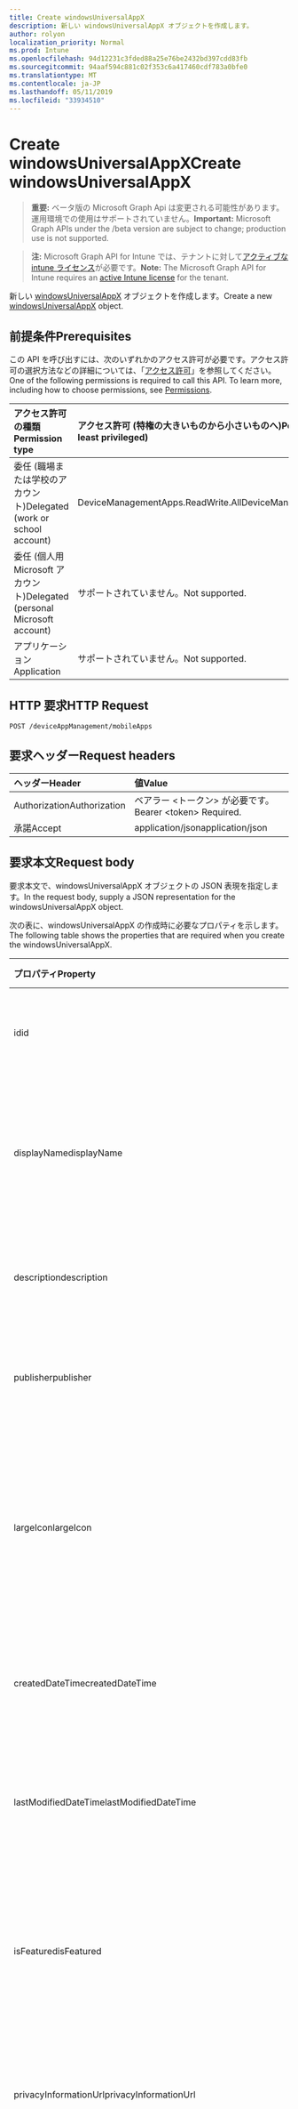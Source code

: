 ```yaml
---
title: Create windowsUniversalAppX
description: 新しい windowsUniversalAppX オブジェクトを作成します。
author: rolyon
localization_priority: Normal
ms.prod: Intune
ms.openlocfilehash: 94d12231c3fded88a25e76be2432bd397cdd83fb
ms.sourcegitcommit: 94aaf594c881c02f353c6a417460cdf783a0bfe0
ms.translationtype: MT
ms.contentlocale: ja-JP
ms.lasthandoff: 05/11/2019
ms.locfileid: "33934510"
---
```

# <a name="create-windowsuniversalappx"></a><span data-ttu-id="85790-103">Create windowsUniversalAppX</span><span class="sxs-lookup"><span data-stu-id="85790-103">Create windowsUniversalAppX</span></span>

> <span data-ttu-id="85790-104">**重要:** ベータ版の Microsoft Graph Api は変更される可能性があります。運用環境での使用はサポートされていません。</span><span class="sxs-lookup"><span data-stu-id="85790-104">**Important:** Microsoft Graph APIs under the /beta version are subject to change; production use is not supported.</span></span>

> <span data-ttu-id="85790-105">**注:** Microsoft Graph API for Intune では、テナントに対して[アクティブな intune ライセンス](https://go.microsoft.com/fwlink/?linkid=839381)が必要です。</span><span class="sxs-lookup"><span data-stu-id="85790-105">**Note:** The Microsoft Graph API for Intune requires an [active Intune license](https://go.microsoft.com/fwlink/?linkid=839381) for the tenant.</span></span>

<span data-ttu-id="85790-106">新しい [windowsUniversalAppX](../resources/intune-apps-windowsuniversalappx.md) オブジェクトを作成します。</span><span class="sxs-lookup"><span data-stu-id="85790-106">Create a new [windowsUniversalAppX](../resources/intune-apps-windowsuniversalappx.md) object.</span></span>

## <a name="prerequisites"></a><span data-ttu-id="85790-107">前提条件</span><span class="sxs-lookup"><span data-stu-id="85790-107">Prerequisites</span></span>
<span data-ttu-id="85790-p101">この API を呼び出すには、次のいずれかのアクセス許可が必要です。アクセス許可の選択方法などの詳細については、「[アクセス許可](/graph/permissions-reference)」を参照してください。</span><span class="sxs-lookup"><span data-stu-id="85790-p101">One of the following permissions is required to call this API. To learn more, including how to choose permissions, see [Permissions](/graph/permissions-reference).</span></span>

|<span data-ttu-id="85790-110">アクセス許可の種類</span><span class="sxs-lookup"><span data-stu-id="85790-110">Permission type</span></span>|<span data-ttu-id="85790-111">アクセス許可 (特権の大きいものから小さいものへ)</span><span class="sxs-lookup"><span data-stu-id="85790-111">Permissions (from most to least privileged)</span></span>|
|:---|:---|
|<span data-ttu-id="85790-112">委任 (職場または学校のアカウント)</span><span class="sxs-lookup"><span data-stu-id="85790-112">Delegated (work or school account)</span></span>|<span data-ttu-id="85790-113">DeviceManagementApps.ReadWrite.All</span><span class="sxs-lookup"><span data-stu-id="85790-113">DeviceManagementApps.ReadWrite.All</span></span>|
|<span data-ttu-id="85790-114">委任 (個人用 Microsoft アカウント)</span><span class="sxs-lookup"><span data-stu-id="85790-114">Delegated (personal Microsoft account)</span></span>|<span data-ttu-id="85790-115">サポートされていません。</span><span class="sxs-lookup"><span data-stu-id="85790-115">Not supported.</span></span>|
|<span data-ttu-id="85790-116">アプリケーション</span><span class="sxs-lookup"><span data-stu-id="85790-116">Application</span></span>|<span data-ttu-id="85790-117">サポートされていません。</span><span class="sxs-lookup"><span data-stu-id="85790-117">Not supported.</span></span>|

## <a name="http-request"></a><span data-ttu-id="85790-118">HTTP 要求</span><span class="sxs-lookup"><span data-stu-id="85790-118">HTTP Request</span></span>
<!-- {
  "blockType": "ignored"
}
-->
``` http
POST /deviceAppManagement/mobileApps
```

## <a name="request-headers"></a><span data-ttu-id="85790-119">要求ヘッダー</span><span class="sxs-lookup"><span data-stu-id="85790-119">Request headers</span></span>
|<span data-ttu-id="85790-120">ヘッダー</span><span class="sxs-lookup"><span data-stu-id="85790-120">Header</span></span>|<span data-ttu-id="85790-121">値</span><span class="sxs-lookup"><span data-stu-id="85790-121">Value</span></span>|
|:---|:---|
|<span data-ttu-id="85790-122">Authorization</span><span class="sxs-lookup"><span data-stu-id="85790-122">Authorization</span></span>|<span data-ttu-id="85790-123">ベアラー &lt;トークン&gt; が必要です。</span><span class="sxs-lookup"><span data-stu-id="85790-123">Bearer &lt;token&gt; Required.</span></span>|
|<span data-ttu-id="85790-124">承諾</span><span class="sxs-lookup"><span data-stu-id="85790-124">Accept</span></span>|<span data-ttu-id="85790-125">application/json</span><span class="sxs-lookup"><span data-stu-id="85790-125">application/json</span></span>|

## <a name="request-body"></a><span data-ttu-id="85790-126">要求本文</span><span class="sxs-lookup"><span data-stu-id="85790-126">Request body</span></span>
<span data-ttu-id="85790-127">要求本文で、windowsUniversalAppX オブジェクトの JSON 表現を指定します。</span><span class="sxs-lookup"><span data-stu-id="85790-127">In the request body, supply a JSON representation for the windowsUniversalAppX object.</span></span>

<span data-ttu-id="85790-128">次の表に、windowsUniversalAppX の作成時に必要なプロパティを示します。</span><span class="sxs-lookup"><span data-stu-id="85790-128">The following table shows the properties that are required when you create the windowsUniversalAppX.</span></span>

|<span data-ttu-id="85790-129">プロパティ</span><span class="sxs-lookup"><span data-stu-id="85790-129">Property</span></span>|<span data-ttu-id="85790-130">型</span><span class="sxs-lookup"><span data-stu-id="85790-130">Type</span></span>|<span data-ttu-id="85790-131">説明</span><span class="sxs-lookup"><span data-stu-id="85790-131">Description</span></span>|
|:---|:---|:---|
|<span data-ttu-id="85790-132">id</span><span class="sxs-lookup"><span data-stu-id="85790-132">id</span></span>|<span data-ttu-id="85790-133">文字列</span><span class="sxs-lookup"><span data-stu-id="85790-133">String</span></span>|<span data-ttu-id="85790-134">エンティティのキー。</span><span class="sxs-lookup"><span data-stu-id="85790-134">Key of the entity.</span></span> <span data-ttu-id="85790-135">[mobileApp](../resources/intune-apps-mobileapp.md) から継承します</span><span class="sxs-lookup"><span data-stu-id="85790-135">Inherited from [mobileApp](../resources/intune-apps-mobileapp.md)</span></span>|
|<span data-ttu-id="85790-136">displayName</span><span class="sxs-lookup"><span data-stu-id="85790-136">displayName</span></span>|<span data-ttu-id="85790-137">文字列</span><span class="sxs-lookup"><span data-stu-id="85790-137">String</span></span>|<span data-ttu-id="85790-138">管理者が提供またはインポートしたアプリのタイトル。</span><span class="sxs-lookup"><span data-stu-id="85790-138">The admin provided or imported title of the app.</span></span> <span data-ttu-id="85790-139">[mobileApp](../resources/intune-apps-mobileapp.md) から継承します</span><span class="sxs-lookup"><span data-stu-id="85790-139">Inherited from [mobileApp](../resources/intune-apps-mobileapp.md)</span></span>|
|<span data-ttu-id="85790-140">description</span><span class="sxs-lookup"><span data-stu-id="85790-140">description</span></span>|<span data-ttu-id="85790-141">String</span><span class="sxs-lookup"><span data-stu-id="85790-141">String</span></span>|<span data-ttu-id="85790-142">アプリの説明。</span><span class="sxs-lookup"><span data-stu-id="85790-142">The description of the app.</span></span> <span data-ttu-id="85790-143">[mobileApp](../resources/intune-apps-mobileapp.md) から継承します</span><span class="sxs-lookup"><span data-stu-id="85790-143">Inherited from [mobileApp](../resources/intune-apps-mobileapp.md)</span></span>|
|<span data-ttu-id="85790-144">publisher</span><span class="sxs-lookup"><span data-stu-id="85790-144">publisher</span></span>|<span data-ttu-id="85790-145">String</span><span class="sxs-lookup"><span data-stu-id="85790-145">String</span></span>|<span data-ttu-id="85790-146">アプリの発行元。</span><span class="sxs-lookup"><span data-stu-id="85790-146">The publisher of the app.</span></span> <span data-ttu-id="85790-147">[mobileApp](../resources/intune-apps-mobileapp.md) から継承します</span><span class="sxs-lookup"><span data-stu-id="85790-147">Inherited from [mobileApp](../resources/intune-apps-mobileapp.md)</span></span>|
|<span data-ttu-id="85790-148">largeIcon</span><span class="sxs-lookup"><span data-stu-id="85790-148">largeIcon</span></span>|[<span data-ttu-id="85790-149">mimeContent</span><span class="sxs-lookup"><span data-stu-id="85790-149">mimeContent</span></span>](../resources/intune-shared-mimecontent.md)|<span data-ttu-id="85790-150">アプリの詳細に表示され、アイコンのアップロードに使用される大きいアイコン。</span><span class="sxs-lookup"><span data-stu-id="85790-150">The large icon, to be displayed in the app details and used for upload of the icon.</span></span> <span data-ttu-id="85790-151">[mobileApp](../resources/intune-apps-mobileapp.md) から継承します</span><span class="sxs-lookup"><span data-stu-id="85790-151">Inherited from [mobileApp](../resources/intune-apps-mobileapp.md)</span></span>|
|<span data-ttu-id="85790-152">createdDateTime</span><span class="sxs-lookup"><span data-stu-id="85790-152">createdDateTime</span></span>|<span data-ttu-id="85790-153">DateTimeOffset</span><span class="sxs-lookup"><span data-stu-id="85790-153">DateTimeOffset</span></span>|<span data-ttu-id="85790-154">アプリが作成された日時。</span><span class="sxs-lookup"><span data-stu-id="85790-154">The date and time the app was created.</span></span> <span data-ttu-id="85790-155">[mobileApp](../resources/intune-apps-mobileapp.md) から継承します</span><span class="sxs-lookup"><span data-stu-id="85790-155">Inherited from [mobileApp](../resources/intune-apps-mobileapp.md)</span></span>|
|<span data-ttu-id="85790-156">lastModifiedDateTime</span><span class="sxs-lookup"><span data-stu-id="85790-156">lastModifiedDateTime</span></span>|<span data-ttu-id="85790-157">DateTimeOffset</span><span class="sxs-lookup"><span data-stu-id="85790-157">DateTimeOffset</span></span>|<span data-ttu-id="85790-158">アプリが最後に変更された日時。</span><span class="sxs-lookup"><span data-stu-id="85790-158">The date and time the app was last modified.</span></span> <span data-ttu-id="85790-159">[mobileApp](../resources/intune-apps-mobileapp.md) から継承します</span><span class="sxs-lookup"><span data-stu-id="85790-159">Inherited from [mobileApp](../resources/intune-apps-mobileapp.md)</span></span>|
|<span data-ttu-id="85790-160">isFeatured</span><span class="sxs-lookup"><span data-stu-id="85790-160">isFeatured</span></span>|<span data-ttu-id="85790-161">Boolean</span><span class="sxs-lookup"><span data-stu-id="85790-161">Boolean</span></span>|<span data-ttu-id="85790-162">アプリが管理者のおすすめとしてマークされたかどうかを示す値。[mobileApp](../resources/intune-apps-mobileapp.md) から継承します</span><span class="sxs-lookup"><span data-stu-id="85790-162">The value indicating whether the app is marked as featured by the admin. Inherited from [mobileApp](../resources/intune-apps-mobileapp.md)</span></span>|
|<span data-ttu-id="85790-163">privacyInformationUrl</span><span class="sxs-lookup"><span data-stu-id="85790-163">privacyInformationUrl</span></span>|<span data-ttu-id="85790-164">String</span><span class="sxs-lookup"><span data-stu-id="85790-164">String</span></span>|<span data-ttu-id="85790-165">プライバシーに関する声明の URL。</span><span class="sxs-lookup"><span data-stu-id="85790-165">The privacy statement Url.</span></span> <span data-ttu-id="85790-166">[mobileApp](../resources/intune-apps-mobileapp.md) から継承します</span><span class="sxs-lookup"><span data-stu-id="85790-166">Inherited from [mobileApp](../resources/intune-apps-mobileapp.md)</span></span>|
|<span data-ttu-id="85790-167">informationUrl</span><span class="sxs-lookup"><span data-stu-id="85790-167">informationUrl</span></span>|<span data-ttu-id="85790-168">String</span><span class="sxs-lookup"><span data-stu-id="85790-168">String</span></span>|<span data-ttu-id="85790-169">詳細情報の URL。</span><span class="sxs-lookup"><span data-stu-id="85790-169">The more information Url.</span></span> <span data-ttu-id="85790-170">[mobileApp](../resources/intune-apps-mobileapp.md) から継承します</span><span class="sxs-lookup"><span data-stu-id="85790-170">Inherited from [mobileApp](../resources/intune-apps-mobileapp.md)</span></span>|
|<span data-ttu-id="85790-171">owner</span><span class="sxs-lookup"><span data-stu-id="85790-171">owner</span></span>|<span data-ttu-id="85790-172">String</span><span class="sxs-lookup"><span data-stu-id="85790-172">String</span></span>|<span data-ttu-id="85790-173">アプリの所有者。</span><span class="sxs-lookup"><span data-stu-id="85790-173">The owner of the app.</span></span> <span data-ttu-id="85790-174">[mobileApp](../resources/intune-apps-mobileapp.md) から継承します</span><span class="sxs-lookup"><span data-stu-id="85790-174">Inherited from [mobileApp](../resources/intune-apps-mobileapp.md)</span></span>|
|<span data-ttu-id="85790-175">developer</span><span class="sxs-lookup"><span data-stu-id="85790-175">developer</span></span>|<span data-ttu-id="85790-176">String</span><span class="sxs-lookup"><span data-stu-id="85790-176">String</span></span>|<span data-ttu-id="85790-177">アプリの開発者。</span><span class="sxs-lookup"><span data-stu-id="85790-177">The developer of the app.</span></span> <span data-ttu-id="85790-178">[mobileApp](../resources/intune-apps-mobileapp.md) から継承します</span><span class="sxs-lookup"><span data-stu-id="85790-178">Inherited from [mobileApp](../resources/intune-apps-mobileapp.md)</span></span>|
|<span data-ttu-id="85790-179">notes</span><span class="sxs-lookup"><span data-stu-id="85790-179">notes</span></span>|<span data-ttu-id="85790-180">String</span><span class="sxs-lookup"><span data-stu-id="85790-180">String</span></span>|<span data-ttu-id="85790-181">アプリ用のメモ。</span><span class="sxs-lookup"><span data-stu-id="85790-181">Notes for the app.</span></span> <span data-ttu-id="85790-182">[mobileApp](../resources/intune-apps-mobileapp.md) から継承します</span><span class="sxs-lookup"><span data-stu-id="85790-182">Inherited from [mobileApp](../resources/intune-apps-mobileapp.md)</span></span>|
|<span data-ttu-id="85790-183">uploadState</span><span class="sxs-lookup"><span data-stu-id="85790-183">uploadState</span></span>|<span data-ttu-id="85790-184">Int32</span><span class="sxs-lookup"><span data-stu-id="85790-184">Int32</span></span>|<span data-ttu-id="85790-185">アップロード状態。</span><span class="sxs-lookup"><span data-stu-id="85790-185">The upload state.</span></span> <span data-ttu-id="85790-186">[mobileApp](../resources/intune-apps-mobileapp.md) から継承します</span><span class="sxs-lookup"><span data-stu-id="85790-186">Inherited from [mobileApp](../resources/intune-apps-mobileapp.md)</span></span>|
|<span data-ttu-id="85790-187">publishingState</span><span class="sxs-lookup"><span data-stu-id="85790-187">publishingState</span></span>|[<span data-ttu-id="85790-188">mobileAppPublishingState</span><span class="sxs-lookup"><span data-stu-id="85790-188">mobileAppPublishingState</span></span>](../resources/intune-apps-mobileapppublishingstate.md)|<span data-ttu-id="85790-189">アプリの発行の状態。</span><span class="sxs-lookup"><span data-stu-id="85790-189">The publishing state for the app.</span></span> <span data-ttu-id="85790-190">アプリが発行されていない限り、アプリを割り当てることができません。</span><span class="sxs-lookup"><span data-stu-id="85790-190">The app cannot be assigned unless the app is published.</span></span> <span data-ttu-id="85790-191">[MobileApp](../resources/intune-apps-mobileapp.md)から継承されます。</span><span class="sxs-lookup"><span data-stu-id="85790-191">Inherited from [mobileApp](../resources/intune-apps-mobileapp.md).</span></span> <span data-ttu-id="85790-192">可能な値は、`notPublished`、`processing`、`published` です。</span><span class="sxs-lookup"><span data-stu-id="85790-192">Possible values are: `notPublished`, `processing`, `published`.</span></span>|
|<span data-ttu-id="85790-193">isAssigned</span><span class="sxs-lookup"><span data-stu-id="85790-193">isAssigned</span></span>|<span data-ttu-id="85790-194">Boolean</span><span class="sxs-lookup"><span data-stu-id="85790-194">Boolean</span></span>|<span data-ttu-id="85790-195">アプリが少なくとも1つのグループに割り当てられているかどうかを示す値。</span><span class="sxs-lookup"><span data-stu-id="85790-195">The value indicating whether the app is assigned to at least one group.</span></span> <span data-ttu-id="85790-196">[mobileApp](../resources/intune-apps-mobileapp.md) から継承します</span><span class="sxs-lookup"><span data-stu-id="85790-196">Inherited from [mobileApp](../resources/intune-apps-mobileapp.md)</span></span>|
|<span data-ttu-id="85790-197">roleScopeTagIds</span><span class="sxs-lookup"><span data-stu-id="85790-197">roleScopeTagIds</span></span>|<span data-ttu-id="85790-198">String collection</span><span class="sxs-lookup"><span data-stu-id="85790-198">String collection</span></span>|<span data-ttu-id="85790-199">このモバイルアプリの範囲タグ id のリスト。</span><span class="sxs-lookup"><span data-stu-id="85790-199">List of scope tag ids for this mobile app.</span></span> <span data-ttu-id="85790-200">[mobileApp](../resources/intune-apps-mobileapp.md) から継承します</span><span class="sxs-lookup"><span data-stu-id="85790-200">Inherited from [mobileApp](../resources/intune-apps-mobileapp.md)</span></span>|
|<span data-ttu-id="85790-201">dependentAppCount</span><span class="sxs-lookup"><span data-stu-id="85790-201">dependentAppCount</span></span>|<span data-ttu-id="85790-202">Int32</span><span class="sxs-lookup"><span data-stu-id="85790-202">Int32</span></span>|<span data-ttu-id="85790-203">子アプリが持つ依存関係の合計数。</span><span class="sxs-lookup"><span data-stu-id="85790-203">The total number of dependencies the child app has.</span></span> <span data-ttu-id="85790-204">[mobileApp](../resources/intune-apps-mobileapp.md) から継承します</span><span class="sxs-lookup"><span data-stu-id="85790-204">Inherited from [mobileApp](../resources/intune-apps-mobileapp.md)</span></span>|
|<span data-ttu-id="85790-205">committedContentVersion</span><span class="sxs-lookup"><span data-stu-id="85790-205">committedContentVersion</span></span>|<span data-ttu-id="85790-206">String</span><span class="sxs-lookup"><span data-stu-id="85790-206">String</span></span>|<span data-ttu-id="85790-207">内部にコミットされたコンテンツのバージョン。</span><span class="sxs-lookup"><span data-stu-id="85790-207">The internal committed content version.</span></span> <span data-ttu-id="85790-208">[mobileLobApp](../resources/intune-apps-mobilelobapp.md) から継承します</span><span class="sxs-lookup"><span data-stu-id="85790-208">Inherited from [mobileLobApp](../resources/intune-apps-mobilelobapp.md)</span></span>|
|<span data-ttu-id="85790-209">fileName</span><span class="sxs-lookup"><span data-stu-id="85790-209">fileName</span></span>|<span data-ttu-id="85790-210">文字列型 (String)</span><span class="sxs-lookup"><span data-stu-id="85790-210">String</span></span>|<span data-ttu-id="85790-211">メインの LOB アプリケーションのファイル名。</span><span class="sxs-lookup"><span data-stu-id="85790-211">The name of the main Lob application file.</span></span> <span data-ttu-id="85790-212">[mobileLobApp](../resources/intune-apps-mobilelobapp.md) から継承します</span><span class="sxs-lookup"><span data-stu-id="85790-212">Inherited from [mobileLobApp](../resources/intune-apps-mobilelobapp.md)</span></span>|
|<span data-ttu-id="85790-213">size</span><span class="sxs-lookup"><span data-stu-id="85790-213">size</span></span>|<span data-ttu-id="85790-214">Int64</span><span class="sxs-lookup"><span data-stu-id="85790-214">Int64</span></span>|<span data-ttu-id="85790-215">アップロードされたすべてのファイルを含む合計サイズ。</span><span class="sxs-lookup"><span data-stu-id="85790-215">The total size, including all uploaded files.</span></span> <span data-ttu-id="85790-216">[mobileLobApp](../resources/intune-apps-mobilelobapp.md) から継承します</span><span class="sxs-lookup"><span data-stu-id="85790-216">Inherited from [mobileLobApp](../resources/intune-apps-mobilelobapp.md)</span></span>|
|<span data-ttu-id="85790-217">applicableArchitectures</span><span class="sxs-lookup"><span data-stu-id="85790-217">applicableArchitectures</span></span>|[<span data-ttu-id="85790-218">windowsArchitecture</span><span class="sxs-lookup"><span data-stu-id="85790-218">windowsArchitecture</span></span>](../resources/intune-apps-windowsarchitecture.md)|<span data-ttu-id="85790-219">このアプリを実行できる Windows アーキテクチャ。</span><span class="sxs-lookup"><span data-stu-id="85790-219">The Windows architecture(s) for which this app can run on.</span></span> <span data-ttu-id="85790-220">使用可能な値: `none`、`x86`、`x64`、`arm`、`neutral`、`arm64`。</span><span class="sxs-lookup"><span data-stu-id="85790-220">Possible values are: `none`, `x86`, `x64`, `arm`, `neutral`, `arm64`.</span></span>|
|<span data-ttu-id="85790-221">applicableDeviceTypes</span><span class="sxs-lookup"><span data-stu-id="85790-221">applicableDeviceTypes</span></span>|[<span data-ttu-id="85790-222">windowsDeviceType</span><span class="sxs-lookup"><span data-stu-id="85790-222">windowsDeviceType</span></span>](../resources/intune-apps-windowsdevicetype.md)|<span data-ttu-id="85790-223">このアプリを実行できる Windows デバイスの種類。</span><span class="sxs-lookup"><span data-stu-id="85790-223">The Windows device type(s) for which this app can run on.</span></span> <span data-ttu-id="85790-224">可能な値は、`none`、`desktop`、`mobile`、`holographic`、`team` です。</span><span class="sxs-lookup"><span data-stu-id="85790-224">Possible values are: `none`, `desktop`, `mobile`, `holographic`, `team`.</span></span>|
|<span data-ttu-id="85790-225">identityName</span><span class="sxs-lookup"><span data-stu-id="85790-225">identityName</span></span>|<span data-ttu-id="85790-226">String</span><span class="sxs-lookup"><span data-stu-id="85790-226">String</span></span>|<span data-ttu-id="85790-227">ID 名。</span><span class="sxs-lookup"><span data-stu-id="85790-227">The Identity Name.</span></span>|
|<span data-ttu-id="85790-228">identityPublisherHash</span><span class="sxs-lookup"><span data-stu-id="85790-228">identityPublisherHash</span></span>|<span data-ttu-id="85790-229">String</span><span class="sxs-lookup"><span data-stu-id="85790-229">String</span></span>|<span data-ttu-id="85790-230">ID の発行元のハッシュ。</span><span class="sxs-lookup"><span data-stu-id="85790-230">The Identity Publisher Hash.</span></span>|
|<span data-ttu-id="85790-231">identityResourceIdentifier</span><span class="sxs-lookup"><span data-stu-id="85790-231">identityResourceIdentifier</span></span>|<span data-ttu-id="85790-232">String</span><span class="sxs-lookup"><span data-stu-id="85790-232">String</span></span>|<span data-ttu-id="85790-233">ID のリソースの識別子。</span><span class="sxs-lookup"><span data-stu-id="85790-233">The Identity Resource Identifier.</span></span>|
|<span data-ttu-id="85790-234">isBundle</span><span class="sxs-lookup"><span data-stu-id="85790-234">isBundle</span></span>|<span data-ttu-id="85790-235">Boolean</span><span class="sxs-lookup"><span data-stu-id="85790-235">Boolean</span></span>|<span data-ttu-id="85790-236">アプリがバンドルかどうかを指定します。</span><span class="sxs-lookup"><span data-stu-id="85790-236">Whether or not the app is a bundle.</span></span>|
|<span data-ttu-id="85790-237">minimumSupportedOperatingSystem</span><span class="sxs-lookup"><span data-stu-id="85790-237">minimumSupportedOperatingSystem</span></span>|[<span data-ttu-id="85790-238">windowsMinimumOperatingSystem</span><span class="sxs-lookup"><span data-stu-id="85790-238">windowsMinimumOperatingSystem</span></span>](../resources/intune-apps-windowsminimumoperatingsystem.md)|<span data-ttu-id="85790-239">該当するオペレーティング システムの最小の値。</span><span class="sxs-lookup"><span data-stu-id="85790-239">The value for the minimum applicable operating system.</span></span>|
|<span data-ttu-id="85790-240">identityVersion</span><span class="sxs-lookup"><span data-stu-id="85790-240">identityVersion</span></span>|<span data-ttu-id="85790-241">String</span><span class="sxs-lookup"><span data-stu-id="85790-241">String</span></span>|<span data-ttu-id="85790-242">ID のバージョン。</span><span class="sxs-lookup"><span data-stu-id="85790-242">The identity version.</span></span>|



## <a name="response"></a><span data-ttu-id="85790-243">応答</span><span class="sxs-lookup"><span data-stu-id="85790-243">Response</span></span>
<span data-ttu-id="85790-244">成功した場合、このメソッドは `201 Created` 応答コードと、応答本文で [windowsUniversalAppX](../resources/intune-apps-windowsuniversalappx.md) オブジェクトを返します。</span><span class="sxs-lookup"><span data-stu-id="85790-244">If successful, this method returns a `201 Created` response code and a [windowsUniversalAppX](../resources/intune-apps-windowsuniversalappx.md) object in the response body.</span></span>

## <a name="example"></a><span data-ttu-id="85790-245">例</span><span class="sxs-lookup"><span data-stu-id="85790-245">Example</span></span>

### <a name="request"></a><span data-ttu-id="85790-246">要求</span><span class="sxs-lookup"><span data-stu-id="85790-246">Request</span></span>
<span data-ttu-id="85790-247">以下は、要求の例です。</span><span class="sxs-lookup"><span data-stu-id="85790-247">Here is an example of the request.</span></span>
``` http
POST https://graph.microsoft.com/beta/deviceAppManagement/mobileApps
Content-type: application/json
Content-length: 1415

{
  "@odata.type": "#microsoft.graph.windowsUniversalAppX",
  "displayName": "Display Name value",
  "description": "Description value",
  "publisher": "Publisher value",
  "largeIcon": {
    "@odata.type": "microsoft.graph.mimeContent",
    "type": "Type value",
    "value": "dmFsdWU="
  },
  "isFeatured": true,
  "privacyInformationUrl": "https://example.com/privacyInformationUrl/",
  "informationUrl": "https://example.com/informationUrl/",
  "owner": "Owner value",
  "developer": "Developer value",
  "notes": "Notes value",
  "uploadState": 11,
  "publishingState": "processing",
  "isAssigned": true,
  "roleScopeTagIds": [
    "Role Scope Tag Ids value"
  ],
  "dependentAppCount": 1,
  "committedContentVersion": "Committed Content Version value",
  "fileName": "File Name value",
  "size": 4,
  "applicableArchitectures": "x86",
  "applicableDeviceTypes": "desktop",
  "identityName": "Identity Name value",
  "identityPublisherHash": "Identity Publisher Hash value",
  "identityResourceIdentifier": "Identity Resource Identifier value",
  "isBundle": true,
  "minimumSupportedOperatingSystem": {
    "@odata.type": "microsoft.graph.windowsMinimumOperatingSystem",
    "v8_0": true,
    "v8_1": true,
    "v10_0": true,
    "v10_1607": true,
    "v10_1703": true,
    "v10_1709": true,
    "v10_1803": true
  },
  "identityVersion": "Identity Version value"
}
```

### <a name="response"></a><span data-ttu-id="85790-248">応答</span><span class="sxs-lookup"><span data-stu-id="85790-248">Response</span></span>
<span data-ttu-id="85790-p124">以下は、応答の例です。注:簡潔にするために、ここに示す応答オブジェクトは切り詰められている場合があります。すべてのプロパティは実際の呼び出しから返されます。</span><span class="sxs-lookup"><span data-stu-id="85790-p124">Here is an example of the response. Note: The response object shown here may be truncated for brevity. All of the properties will be returned from an actual call.</span></span>
``` http
HTTP/1.1 201 Created
Content-Type: application/json
Content-Length: 1587

{
  "@odata.type": "#microsoft.graph.windowsUniversalAppX",
  "id": "4bc47eba-7eba-4bc4-ba7e-c44bba7ec44b",
  "displayName": "Display Name value",
  "description": "Description value",
  "publisher": "Publisher value",
  "largeIcon": {
    "@odata.type": "microsoft.graph.mimeContent",
    "type": "Type value",
    "value": "dmFsdWU="
  },
  "createdDateTime": "2017-01-01T00:02:43.5775965-08:00",
  "lastModifiedDateTime": "2017-01-01T00:00:35.1329464-08:00",
  "isFeatured": true,
  "privacyInformationUrl": "https://example.com/privacyInformationUrl/",
  "informationUrl": "https://example.com/informationUrl/",
  "owner": "Owner value",
  "developer": "Developer value",
  "notes": "Notes value",
  "uploadState": 11,
  "publishingState": "processing",
  "isAssigned": true,
  "roleScopeTagIds": [
    "Role Scope Tag Ids value"
  ],
  "dependentAppCount": 1,
  "committedContentVersion": "Committed Content Version value",
  "fileName": "File Name value",
  "size": 4,
  "applicableArchitectures": "x86",
  "applicableDeviceTypes": "desktop",
  "identityName": "Identity Name value",
  "identityPublisherHash": "Identity Publisher Hash value",
  "identityResourceIdentifier": "Identity Resource Identifier value",
  "isBundle": true,
  "minimumSupportedOperatingSystem": {
    "@odata.type": "microsoft.graph.windowsMinimumOperatingSystem",
    "v8_0": true,
    "v8_1": true,
    "v10_0": true,
    "v10_1607": true,
    "v10_1703": true,
    "v10_1709": true,
    "v10_1803": true
  },
  "identityVersion": "Identity Version value"
}
```




